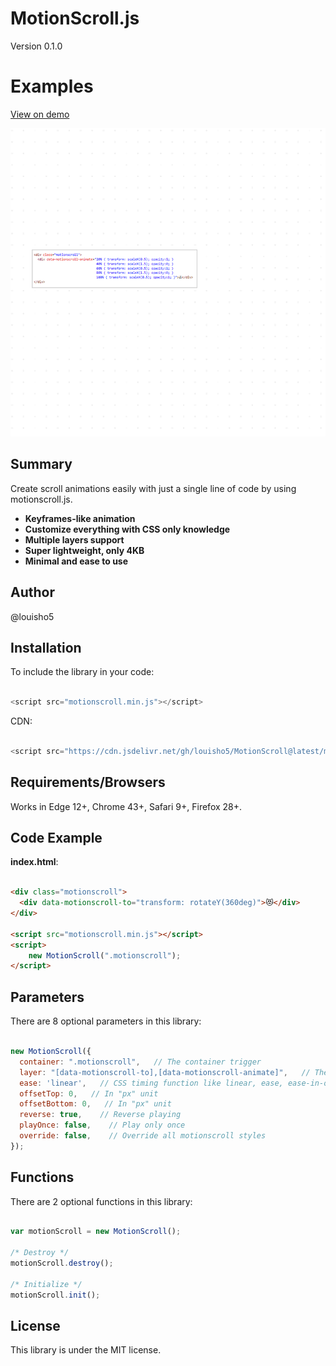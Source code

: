 # MotionScroll.js

Version 0.1.0

# Examples

[View on demo](https://louisho5.github.io/MotionScroll/example/)

![alt thumbnail](https://raw.githubusercontent.com/louisho5/MotionScroll/main/thumbnail.gif)

## Summary

Create scroll animations easily with just a single line of code by using motionscroll.js.

* <strong>Keyframes-like animation</strong><br>
* <strong>Customize everything with CSS only knowledge</strong><br>
* <strong>Multiple layers support</strong><br>
* <strong>Super lightweight, only 4KB</strong><br>
* <strong>Minimal and ease to use</strong><br>

## Author

@louisho5

## Installation

To include the library in your code:

```js script

<script src="motionscroll.min.js"></script>

```

CDN:

```js script

<script src="https://cdn.jsdelivr.net/gh/louisho5/MotionScroll@latest/motionscroll.min.js"></script>

```

## Requirements/Browsers

Works in Edge 12+, Chrome 43+, Safari 9+, Firefox 28+.

## Code Example

**index.html**:

```html

<div class="motionscroll">
  <div data-motionscroll-to="transform: rotateY(360deg)">😻</div>
</div>

<script src="motionscroll.min.js"></script>
<script>
    new MotionScroll(".motionscroll");
</script>

```

## Parameters

There are 8 optional parameters in this library:

```js script

new MotionScroll({
  container: ".motionscroll",   // The container trigger
  layer: "[data-motionscroll-to],[data-motionscroll-animate]",   // The scroll animation will be applied to those layer inside the container
  ease: 'linear',   // CSS timing function like linear, ease, ease-in-out, cubic-bezier and etc...'
  offsetTop: 0,   // In "px" unit
  offsetBottom: 0,   // In "px" unit
  reverse: true,    // Reverse playing
  playOnce: false,    // Play only once
  override: false,    // Override all motionscroll styles
});

```

## Functions

There are 2 optional functions in this library:

```js script

var motionScroll = new MotionScroll();

/* Destroy */
motionScroll.destroy();

/* Initialize */
motionScroll.init();

```

## License

This library is under the MIT license.
